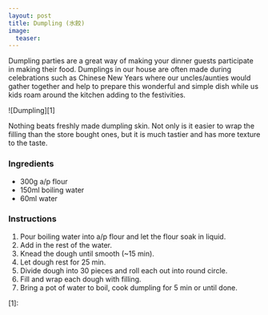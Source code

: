 ```yaml
---
layout: post
title: Dumpling (水餃)
image:
  teaser: 
---
```


Dumpling parties are a great way of making your dinner guests participate in making their food. Dumplings in our house are often made during celebrations such as Chinese New Years where our uncles/aunties would gather together and help to prepare this wonderful and simple dish while us kids roam around the kitchen adding to the festivities.


![Dumpling][1]

Nothing beats freshly made dumpling skin. Not only is it easier to wrap the filling than the store bought ones, but it is much tastier and has more texture to the taste.

### Ingredients
- 300g a/p flour
- 150ml boiling water
- 60ml water

### Instructions
1. Pour boiling water into a/p flour and let the flour soak in liquid.
1. Add in the rest of the water.
1. Knead the dough until smooth (~15 min).
1. Let dough rest for 25 min.
1. Divide dough into 30 pieces and roll each out into round circle.
1. Fill and wrap each dough with filling.
1. Bring a pot of water to boil, cook dumpling for 5 min or until done.

[1]: 
